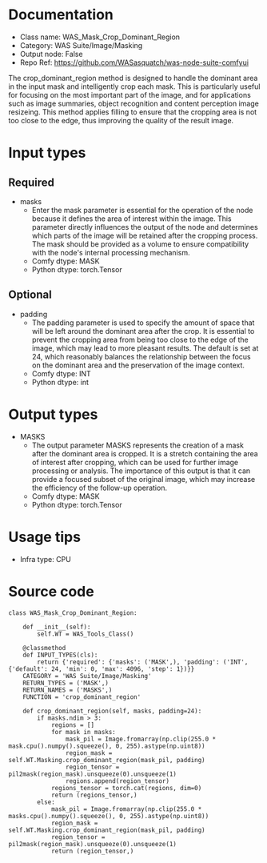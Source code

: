 # Documentation
- Class name: WAS_Mask_Crop_Dominant_Region
- Category: WAS Suite/Image/Masking
- Output node: False
- Repo Ref: https://github.com/WASasquatch/was-node-suite-comfyui

The crop_dominant_region method is designed to handle the dominant area in the input mask and intelligently crop each mask. This is particularly useful for focusing on the most important part of the image, and for applications such as image summaries, object recognition and content perception image resizeing. This method applies filling to ensure that the cropping area is not too close to the edge, thus improving the quality of the result image.

# Input types
## Required
- masks
    - Enter the mask parameter is essential for the operation of the node because it defines the area of interest within the image. This parameter directly influences the output of the node and determines which parts of the image will be retained after the cropping process. The mask should be provided as a volume to ensure compatibility with the node's internal processing mechanism.
    - Comfy dtype: MASK
    - Python dtype: torch.Tensor
## Optional
- padding
    - The padding parameter is used to specify the amount of space that will be left around the dominant area after the crop. It is essential to prevent the cropping area from being too close to the edge of the image, which may lead to more pleasant results. The default is set at 24, which reasonably balances the relationship between the focus on the dominant area and the preservation of the image context.
    - Comfy dtype: INT
    - Python dtype: int

# Output types
- MASKS
    - The output parameter MASKS represents the creation of a mask after the dominant area is cropped. It is a stretch containing the area of interest after cropping, which can be used for further image processing or analysis. The importance of this output is that it can provide a focused subset of the original image, which may increase the efficiency of the follow-up operation.
    - Comfy dtype: MASK
    - Python dtype: torch.Tensor

# Usage tips
- Infra type: CPU

# Source code
```
class WAS_Mask_Crop_Dominant_Region:

    def __init__(self):
        self.WT = WAS_Tools_Class()

    @classmethod
    def INPUT_TYPES(cls):
        return {'required': {'masks': ('MASK',), 'padding': ('INT', {'default': 24, 'min': 0, 'max': 4096, 'step': 1})}}
    CATEGORY = 'WAS Suite/Image/Masking'
    RETURN_TYPES = ('MASK',)
    RETURN_NAMES = ('MASKS',)
    FUNCTION = 'crop_dominant_region'

    def crop_dominant_region(self, masks, padding=24):
        if masks.ndim > 3:
            regions = []
            for mask in masks:
                mask_pil = Image.fromarray(np.clip(255.0 * mask.cpu().numpy().squeeze(), 0, 255).astype(np.uint8))
                region_mask = self.WT.Masking.crop_dominant_region(mask_pil, padding)
                region_tensor = pil2mask(region_mask).unsqueeze(0).unsqueeze(1)
                regions.append(region_tensor)
            regions_tensor = torch.cat(regions, dim=0)
            return (regions_tensor,)
        else:
            mask_pil = Image.fromarray(np.clip(255.0 * masks.cpu().numpy().squeeze(), 0, 255).astype(np.uint8))
            region_mask = self.WT.Masking.crop_dominant_region(mask_pil, padding)
            region_tensor = pil2mask(region_mask).unsqueeze(0).unsqueeze(1)
            return (region_tensor,)
```